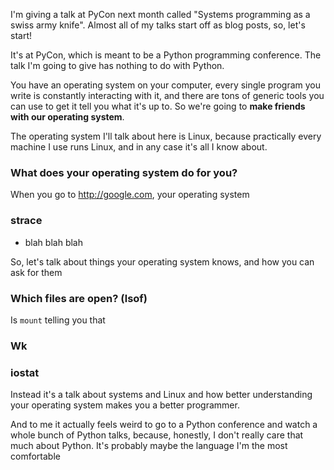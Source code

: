 I'm giving a talk at PyCon next month called "Systems programming as a swiss
army knife". Almost all of my talks start off as blog posts, so, let's start!

It's at PyCon, which is meant to be a Python programming conference. The
talk I'm going to give has nothing to do with Python.

You have an operating system on your computer, every single program you write
is constantly interacting with it, and there are tons of generic tools you can
use to get it tell you what it's up to. So we're going to **make friends with
our operating system**.

The operating system I'll talk about here is Linux, because practically every
machine I use runs Linux, and in any case it's all I know about.

### What does your operating system do for you?

When you go to http://google.com, your operating system

### strace

* blah blah blah

So, let's talk about things your operating system knows, and how you can ask for them

### Which files are open? (lsof)

Is `mount` telling you that 

### Wk

### iostat




Instead it's a talk
about systems and Linux and how better understanding your operating system
makes you a better programmer.


And to me it actually feels weird to go to a Python conference and watch a
whole bunch of Python talks, because, honestly, I don't really care that much about
Python. It's probably maybe the language I'm the most comfortable


